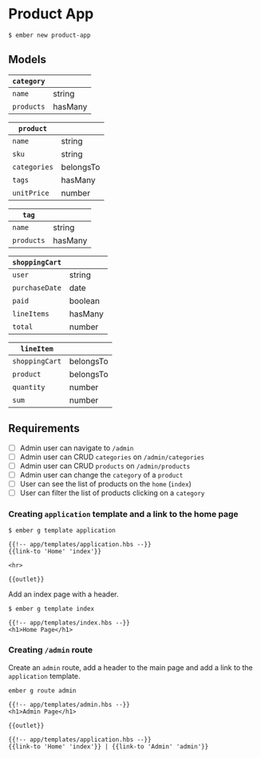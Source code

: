 # Product App

```
$ ember new product-app
```

## Models

|`category`||
|---|---
|`name`|string 
|`products`|hasMany

|`product`||
|---|---
|`name`|string
|`sku`|string
|`categories`|belongsTo
|`tags`|hasMany
|`unitPrice`|number

|`tag`||
|---|---
|`name`|string 
|`products`|hasMany

|`shoppingCart`||
|---|---
|`user`|string 
|`purchaseDate`|date
|`paid`|boolean
|`lineItems`|hasMany
|`total`|number

|`lineItem`||
|---|---
|`shoppingCart`|belongsTo
|`product`|belongsTo
|`quantity`|number
|`sum`|number

## Requirements

* [ ] Admin user can navigate to `/admin`
* [ ] Admin user can CRUD `categories` on `/admin/categories` 
* [ ] Admin user can CRUD `products` on `/admin/products`
* [ ] Admin user can change the `category` of a `product`
* [ ] User can see the list of products on the `home` (`index`)
* [ ] User can filter the list of products clicking on a `category`

### Creating `application` template and a link to the home page

```
$ ember g template application
```

```
{{!-- app/templates/application.hbs --}}
{{link-to 'Home' 'index'}}

<hr>

{{outlet}}
```

Add an index page with a header.

```
$ ember g template index
```

```
{{!-- app/templates/index.hbs --}}
<h1>Home Page</h1>
```

### Creating `/admin` route

Create an `admin` route, add a header to the main page and add a link to the `application` template.

```
ember g route admin
```

```
{{!-- app/templates/admin.hbs --}}
<h1>Admin Page</h1>

{{outlet}}
```

```
{{!-- app/templates/application.hbs --}}
{{link-to 'Home' 'index'}} | {{link-to 'Admin' 'admin'}}
```
